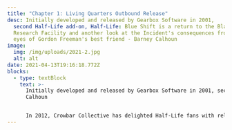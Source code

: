 ```yaml
---
title: "Chapter 1: Living Quarters Outbound Release"
desc: Initially developed and released by Gearbox Software in 2001,
  second Half-Life add-on, Half-Life: Blue Shift is a return to the Black Mesa
  Research Facility and another look at the Incident's consequences from the
  eyes of Gordon Freeman's best friend - Barney Calhoun
image:
  img: /img/uploads/2021-2.jpg
  alt: alt
date: 2021-04-13T19:16:18.772Z
blocks:
  - type: textBlock
    text: >-
      Initially developed and released by Gearbox Software in 2001, second Half-Life add-on, Half-Life: Blue Shift is a return to the Black Mesa Research Facility and another look at the Incident'sconsequences from the eyes of Gordon Freeman's best friend - Barney
      Calhoun


      In 2012, Crowbar Collective has delighted Half-Life fans with release of the magnificent Half-Life remake, but there are still no released remakes for add-ons. This is when we are coming in - HECU Collective are developing the Black Mesa: Blue Shift - a free remake with use of Black Mesa resources and style. We will try to stay as close to the original Blue Shift and Black Mesa as possible. Our mod will be releasing partially, chapter by chapter, so those who are not patient for the full release will finally have something to play!
---
```

